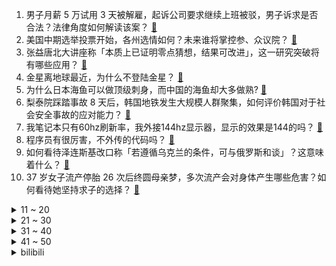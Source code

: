 1. 男子月薪 5 万试用 3 天被解雇，起诉公司要求继续上班被驳，男子诉求是否合法？法律角度如何解读该案？ [:link:](https://www.zhihu.com/question/565411555)
2. 美国中期选举投票开始，各州选情如何？未来谁将掌控参、众议院？ [:link:](https://www.zhihu.com/question/565422404)
3. 张益唐北大讲座称「本质上已证明零点猜想，结果可改进」，这一研究突破将有哪些应用？ [:link:](https://www.zhihu.com/question/565358170)
4. 金星离地球最近，为什么不登陆金星？ [:link:](https://www.zhihu.com/question/563693752)
5. 为什么日本海鱼可以做顶级刺身，而中国的海鱼却大多做熟? [:link:](https://www.zhihu.com/question/548875804)
6. 梨泰院踩踏事故 8 天后，韩国地铁发生大规模人群聚集，如何评价韩国对于社会安全事故的应对能力？ [:link:](https://www.zhihu.com/question/565414222)
7. 我笔记本只有60hz刷新率，我外接144hz显示器，显示的效果是144的吗？ [:link:](https://www.zhihu.com/question/519710730)
8. 程序员有很厉害，不外传的代码吗？ [:link:](https://www.zhihu.com/question/511262443)
9. 如何看待泽连斯基改口称「若遵循乌克兰的条件，可与俄罗斯和谈」？这意味着什么？ [:link:](https://www.zhihu.com/question/565544056)
10. 37 岁女子流产停胎 26 次后终圆母亲梦，多次流产会对身体产生哪些危害？如何看待她坚持求子的选择？ [:link:](https://www.zhihu.com/question/565352366)
<details>
<summary>11 ~ 20</summary>

11. 游戏《战神：诸神黄昏》已解锁，游戏体验如何，你会怎么评价这部作品？ [:link:](https://www.zhihu.com/question/565413586)
12. 和亲是屈辱的象征，怎么到了唐朝就变成“文化交流”？ [:link:](https://www.zhihu.com/question/423544634)
13. 比亚迪正式公布旗下高端汽车品牌，定名「仰望」，价格区间预计在 80 至 150 万元，其竞争力如何？ [:link:](https://www.zhihu.com/question/565431110)
14. 11 月 8 日广东新增本土感染病例「592+2611」例，目前当地疫情情况如何？ [:link:](https://www.zhihu.com/question/565549429)
15. 男童见警察就跑被民警追赶 1 公里，家长拿警察吓唬孩子会带来怎样的心理影响？「恐吓式育儿」有哪些危害？ [:link:](https://www.zhihu.com/question/565391461)
16. 本科跟的老师很厉害也很温柔，有留我读研的意思，但是学长劝退，要留吗？ [:link:](https://www.zhihu.com/question/556136790)
17. 如何看待游戏《战神: 诸神黄昏》IGN总部10分，Gamespot 9分，IGN韩国6分，M站94分？ [:link:](https://www.zhihu.com/question/564641621)
18. 如何看待经典国产单机游戏《赵云传重制版》公布，计划2023年4月上线Steam平台？ [:link:](https://www.zhihu.com/question/564615106)
19. 英语如果漏掉某个the，英国人可以听懂吗? [:link:](https://www.zhihu.com/question/558208318)
20. 4 岁孩子问我「我把零食分给其他小朋友，我吃的就少了，为什么要分享？」，我该怎样给孩子解释？ [:link:](https://www.zhihu.com/question/551997176)
</details>
<details>
<summary>21 ~ 30</summary>

21. 2022 胡润百富榜比去年减少 160 人，农夫山泉创始人钟睒睒再成中国首富，哪些信息值得关注？ [:link:](https://www.zhihu.com/question/565366893)
22. 2022 美国中期选举选什么？我们应该关心哪些变化？ [:link:](https://www.zhihu.com/question/565409743)
23. 南京大学对政府管理学院周某相关问题的举报成立专班调查核实，哪些信息值得关注？ [:link:](https://www.zhihu.com/question/565380050)
24. 除了克莱因蓝，还有哪些颜色很高级? [:link:](https://www.zhihu.com/question/497851000)
25. 自律决定人生的高度，如何培养自律? [:link:](https://www.zhihu.com/question/564267387)
26. 在明白什么道理后，你不再焦虑了？ [:link:](https://www.zhihu.com/question/511311505)
27. 如果一个永生的人被沉入海底会发生什么？ [:link:](https://www.zhihu.com/question/421828630)
28. 我国 10 月 CPI 同比上涨 2.1%， PPI 同比下降1.3%，如何解读？哪些信息值得关注？ [:link:](https://www.zhihu.com/question/565553757)
29. 为什么农历误差如此之大，能闰一个月？ [:link:](https://www.zhihu.com/question/514307216)
30. 假如安陵容长得和纯元一模一样，其他条件不变，故事会如何发展？ [:link:](https://www.zhihu.com/question/491462920)
</details>
<details>
<summary>31 ~ 40</summary>

31. 怎样成为一个高情商的人？ [:link:](https://www.zhihu.com/question/27493229)
32. 一个人强大到什么程度，才可以不在乎别人? [:link:](https://www.zhihu.com/question/513696236)
33. 用 A4 纸记录一个 G 的数据需要多少钱？ [:link:](https://www.zhihu.com/question/483838337)
34. 为了变漂亮，你坚持了哪些好习惯？ [:link:](https://www.zhihu.com/question/268216399)
35. 假如一个高水平程序员故意留了一个只有他自己知道的漏洞，那么这种行为违法吗？ [:link:](https://www.zhihu.com/question/531724027)
36. 你是明白了哪几个基本原理之后而厨艺大增的？ [:link:](https://www.zhihu.com/question/21696230)
37. 江南七怪教了郭靖10年，为何还不如洪七公教一个月？ [:link:](https://www.zhihu.com/question/538182545)
38. 微蒸烤一体机哪个牌子的好？ [:link:](https://www.zhihu.com/question/503766740)
39. 手机厂商集体大降价，上半年折叠屏手机出货量暴增近 70%，为何折叠屏手机会逆势增长？ [:link:](https://www.zhihu.com/question/565341169)
40. 申论怎样做到 80 分以上? [:link:](https://www.zhihu.com/question/319949752)
</details>
<details>
<summary>41 ~ 50</summary>

41. 结婚的意义到底是什么? [:link:](https://www.zhihu.com/question/306246343)
42. 公理和定理的区别是什么？ [:link:](https://www.zhihu.com/question/27563744)
43. 如何拥有旺盛精力？ [:link:](https://www.zhihu.com/question/21671881)
44. 乌鲁木齐辟谣「网传会展中心方舱有卖淫嫖娼」，有哪些信息值得关注？造谣者将承担哪些法律责任？ [:link:](https://www.zhihu.com/question/565369040)
45. 殉葬的陪葬人在墓里面能活多久？ [:link:](https://www.zhihu.com/question/356998646)
46. 大学生最好的状态是什么？ [:link:](https://www.zhihu.com/question/333711492)
47. 你干过最牛的一件事是什么？ [:link:](https://www.zhihu.com/question/19861477)
48. 中国航空工业董事长表态，称「航空工业坚决不能成为国足，要争取当国乒」，如何看待这一表态？ [:link:](https://www.zhihu.com/question/565229141)
49. 人可以后知后觉到什么程度？ [:link:](https://www.zhihu.com/question/36760554)
50. 有什么相见恨晚的英语听力练习方法？ [:link:](https://www.zhihu.com/question/22378218)
</details><details>
<summary>bilibili</summary>

1. 折叠屏iPhone全球首发！「科技美学」出品 iPhoneV 经费爆炸/怒肝300天 [:link:](//www.bilibili.com/video/BV1MG4y1f7iF)
2. 当代大学生在养一种很新的东西 [:link:](//www.bilibili.com/video/BV17D4y1t7eK)
3. 不好意思，打扰到你们了 [:link:](//www.bilibili.com/video/BV13d4y1w7uL)
4. 眼“色”游戏 （9） [:link:](//www.bilibili.com/video/BV1b14y1p7ju)
5. 探秘美国拳头公司，总部食堂！！S12比赛从这里发起？ [:link:](//www.bilibili.com/video/BV1se4y117Rd)
6. 这些生活小常识人人都应了解～ [:link:](//www.bilibili.com/video/BV15d4y1r7MT)
7. 【高燃】究竟什么样的结局，才配得上这一路的颠沛流离 [:link:](//www.bilibili.com/video/BV1ue411F7nu)
8. 今晚上这座城市又多了一个伤心的人 [:link:](//www.bilibili.com/video/BV17K411m7bs)
9. 氪金游戏策划的人生体验 [:link:](//www.bilibili.com/video/BV1dG411c7Ua)
10. 大石桥联盟回来了《黑桃A》 [:link:](//www.bilibili.com/video/BV1v8411h7ur)
<details>
<summary>11 ~ 20</summary>

11. “你们不要再这样吃面了，这样只会饿死我！”【5】 [:link:](//www.bilibili.com/video/BV1jd4y1r76f)
12. 美越要学习几种语言？被法语支配的恐惧 [:link:](//www.bilibili.com/video/BV1vv4y1U7Zf)
13. 我也不想上学，但我的老师是初音未来哎 [:link:](//www.bilibili.com/video/BV1pK411m7yN)
14. “后来才发现，猴哥的悟性可不是一般的高啊！” [:link:](//www.bilibili.com/video/BV1Z14y1V7YB)
15. 古国守卫者——《原神》遗迹系列怪物创作的幕后 [:link:](//www.bilibili.com/video/BV14P4y1U7DY)
16. 【S12全球总决赛】总决赛 11月6日 T1 vs DRX [:link:](//www.bilibili.com/video/BV12P411w7V4)
17. 妈妈陪我去相亲后，她终于能理解我了…… [:link:](//www.bilibili.com/video/BV1RR4y1f79M)
18. 【罗翔】“网课爆破”仅是无聊恶搞？细聊网络爆破中的法律问题 [:link:](//www.bilibili.com/video/BV14d4y1r7Fg)
19. 这XX也行啊！锐评辉夜大小姐完结骚操作！UP主看完高呼烂活！ [:link:](//www.bilibili.com/video/BV1GD4y1t7Sk)
20. 每天一遍摆烂再见❌4个方法快速进入学习状态 [:link:](//www.bilibili.com/video/BV17G4y187oM)
</details>
<details>
<summary>21 ~ 30</summary>

21. 假如室友关系像情侣.... [:link:](//www.bilibili.com/video/BV1Te4y117yc)
22. 等等..！打劫好像不是用这个的吧！？.. [:link:](//www.bilibili.com/video/BV14e411F7hy)
23. 雅俗共赏 [:link:](//www.bilibili.com/video/BV1zg411B7c5)
24. 【原神】草系玩法核心辅助，强度爆炸！0命纳西妲测评+教学攻略丨纳西妲使用体验报告 [:link:](//www.bilibili.com/video/BV1Pe4y1x7Du)
25. 我收服了MC里所有的生物！！ [:link:](//www.bilibili.com/video/BV1KP4y127Dd)
26. 史上最臭米粉...真香！ [:link:](//www.bilibili.com/video/BV1qG4y1t7bR)
27. 净化宿舍环境，从我做起 [:link:](//www.bilibili.com/video/BV1XR4y1f77C)
28. 秋天情侣氛围感自拍技巧 [:link:](//www.bilibili.com/video/BV1cP411A7ET)
29. 来东北黑龙江吃什么不踩坑！ [:link:](//www.bilibili.com/video/BV1ut4y1K7m1)
30. 【纯黑】《战神：诸神黄昏》战神难度无伤攻略解说 第一期 [:link:](//www.bilibili.com/video/BV1Qv4y1U7zC)
</details>
<details>
<summary>31 ~ 40</summary>

31. 干了一碗恒河水和干了一碗黄河长江水有啥区别？ [:link:](//www.bilibili.com/video/BV1vt4y1K793)
32. 背叛肉体的下场！这个游戏隐藏着令人窒息的「真相」 [:link:](//www.bilibili.com/video/BV1eg411B7rA)
33. dva换肤，但是真人版 [:link:](//www.bilibili.com/video/BV1hW4y177RD)
34. 在一起第九年，他向我求婚啦！ [:link:](//www.bilibili.com/video/BV1V84y1v74p)
35. 全程感受山东北部的普通农村婚礼 [:link:](//www.bilibili.com/video/BV1XG411c7Ux)
36. 蓝 色 女夭 女臣 [:link:](//www.bilibili.com/video/BV1sG4y187EZ)
37. 当老姑婆上司误会了你喜欢她！ [:link:](//www.bilibili.com/video/BV1rV4y137bo)
38. 对着教令院就是一顿老拳👊 [:link:](//www.bilibili.com/video/BV12g411B7uj)
39. 【STN快报6.5季12】我帮阿根廷发展经济，竟被遣返回国 [:link:](//www.bilibili.com/video/BV1Hg411B7t5)
40. 看几遍都觉得好笑哈哈哈 [:link:](//www.bilibili.com/video/BV1YV4y137Dz)
</details>
<details>
<summary>41 ~ 50</summary>

41. 叫了几个造型师来改造自己，结果成了氛围感帅哥，这算成功吗？？？ [:link:](//www.bilibili.com/video/BV1xV4y137Av)
42. 老爸老弟这认真的态度，我是真心佩服。 [:link:](//www.bilibili.com/video/BV1Y14y1V7Zg)
43. 一边搞开发，一边怼策划！原神这元素反应系统太逆天了！ [:link:](//www.bilibili.com/video/BV1pe411F7od)
44. 两亿老年人，困在厕所里 [:link:](//www.bilibili.com/video/BV1VD4y1t7Qu)
45. 流水冲击50亿！小草神凭什么感动世界，创造奇迹？（原神文化考据25） [:link:](//www.bilibili.com/video/BV1J8411h7ui)
46. 一个人的人品和他的才华是没有任何关系的 [:link:](//www.bilibili.com/video/BV1h8411h7m7)
47. 把相机绑在老鹰身上，沉浸式飞翔…太震撼了！ [:link:](//www.bilibili.com/video/BV1DG411c7c2)
48. 战辉榴莲姐 [:link:](//www.bilibili.com/video/BV1bd4y1w7BN)
49. 鸡你太美生命力为何如此长久？硬核分析鸡你太美的爆火之路【ikun理论强化课】 [:link:](//www.bilibili.com/video/BV1d8411h76u)
50. 深秋骑行川西，在塔公草原露营看日照金山，四海为家的生活你会向往吗 [:link:](//www.bilibili.com/video/BV1uD4y1t76o)
</details>
<details>
<summary>51 ~ 60</summary>

51. 【散兵】不会炒？烹饪秘诀诚心奉上！教你做出好吃的散兵！！！【原神】 [:link:](//www.bilibili.com/video/BV1wD4y1t7TN)
52. 街头吃完这个烤玉米，又要出个远门了。 [:link:](//www.bilibili.com/video/BV1584y1q7Q1)
53. [静改动] RC遥控潜艇制作历程 [:link:](//www.bilibili.com/video/BV1M84y1v71R)
54. 张镇辉台球正经教学【6个不太建议使用的技巧】16.0版本 [:link:](//www.bilibili.com/video/BV1Eg411B7Hj)
55. 它，九成九高中生的，心魔 [:link:](//www.bilibili.com/video/BV1ae411F7vo)
56. 这份《提瓦特砍树指南》请收好！ [:link:](//www.bilibili.com/video/BV1Te4y1x7pM)
57. 那天我才明白，原来手工，远远落后于时代 [:link:](//www.bilibili.com/video/BV15G4y1t7Bh)
58. 还记得这位黑销冠吗？来看看她给这三位新娘的婚纱服务，你们喜欢哪位新娘的梦中情纱？ [:link:](//www.bilibili.com/video/BV1cP4y127C7)
59. 这酸奶盖子上的英文很妙，中文翻译更妙！ [:link:](//www.bilibili.com/video/BV1Lt4y1K7JU)
60. 【原神】纳西妲读心五星角色：哟？整挺花 [:link:](//www.bilibili.com/video/BV1N84y1v7QF)
</details>
<details>
<summary>61 ~ 70</summary>

61. 你生而有翼，为何甘愿匍匐前行， 形如蝼蚁 [:link:](//www.bilibili.com/video/BV1384y1v7td)
62. 这一针，扎出了我童年的回忆 [:link:](//www.bilibili.com/video/BV1nD4y1t7Up)
63. 《佛系猫猫队》 [:link:](//www.bilibili.com/video/BV1cG411w7Cg)
64. 残疾兄弟用棕榈叶手编动物世界 [:link:](//www.bilibili.com/video/BV1W8411h7hL)
65. 磨损两年半的门没人修修吗？ [:link:](//www.bilibili.com/video/BV1WD4y1t7mV)
66. 当的是班长吗？不！是人情世故 [:link:](//www.bilibili.com/video/BV1ve411F797)
67. 【原神】看好了，这才是渡海的正确方式！ [:link:](//www.bilibili.com/video/BV1Ge4y1x77Z)
68. “风已经有冬天的味道了，那就好好和秋天告个别吧” [:link:](//www.bilibili.com/video/BV1e14y1V7NX)
69. cod19的画质有多惊艳？一块塑料都能熠熠生辉... [:link:](//www.bilibili.com/video/BV1nt4y1K7zB)
70. 冷空气来了，帅师傅又做起了他的羊肉！ [:link:](//www.bilibili.com/video/BV1LP4y127Mr)
</details>
<details>
<summary>71 ~ 80</summary>

71. 爬墙植物爬满一墙，为什么要花钱把它们清理掉呢？ [:link:](//www.bilibili.com/video/BV1Ye411F7KS)
72. 泰国路边摊-冰冰姐椰子 [:link:](//www.bilibili.com/video/BV1xe411F74M)
73. 【原神·尘歌壶】免费复制|幻想妖精的宫殿-一千零一夜 [:link:](//www.bilibili.com/video/BV1n84y1q774)
74. 还真成了！原神哥BeryL要求艾希冠军皮肤做成爱莉希雅，皮肤设计师：行 [:link:](//www.bilibili.com/video/BV1nW4y147mC)
75. 电梯卡：现在想起我来了？ [:link:](//www.bilibili.com/video/BV1sg41167a3)
76. 【SAO】今日正式公测开始 - SAO Utils 2 使用简介 [:link:](//www.bilibili.com/video/BV1iv4y1U7xA)
77. 猫德学院丢的面子，又给找回来了 [:link:](//www.bilibili.com/video/BV1uD4y1t72a)
78. 官宣! 王源工作室在B站正式营业啦 [:link:](//www.bilibili.com/video/BV1JP4y1U78T)
79. MAYDAY  Coldrain【加賀美ハヤト × Ike Eveland Cover】 [:link:](//www.bilibili.com/video/BV1B8411h7ec)
80. 茫茫宇宙为何遇不到外星文明，人类只是囚笼角落滋生的苔藓和蟑螂？！！《隐形时代》上 [:link:](//www.bilibili.com/video/BV1iD4y147A1)
</details>
<details>
<summary>81 ~ 90</summary>

81. 小草神，最快的渡海真君！【原神】 [:link:](//www.bilibili.com/video/BV1Te4y117tm)
82. 自制戒网瘾电脑 [:link:](//www.bilibili.com/video/BV1v24y1f7SK)
83. 孙小姐过生日 [:link:](//www.bilibili.com/video/BV1WV4y137M2)
84. 【原神】宵宫JK皮肤！你的烟花少女——「夏日花火·新」 [:link:](//www.bilibili.com/video/BV1We4y1179f)
85. 80后已婚无娃丨这是你想要的婚后生活吗 [:link:](//www.bilibili.com/video/BV1td4y1r7ns)
86. 【水果猎人】香蕉的“科技与狠活”？辟谣！ [:link:](//www.bilibili.com/video/BV13d4y1w7mM)
87. “白素贞，一个千年蛇妖，见她第一面我就知道。” [:link:](//www.bilibili.com/video/BV19W4y1x71S)
88. 放射线辐射，会让摄像头变模糊吗？ [:link:](//www.bilibili.com/video/BV1984y1e7Zj)
89. 13岁女画家，如何颠覆生物学对变态的认知？【透明的她 01】 [:link:](//www.bilibili.com/video/BV1pG4y187fD)
90. 嗨，有句话想说给你听 [:link:](//www.bilibili.com/video/BV1Wt4y1K7db)
</details>
<details>
<summary>91 ~ 100</summary>

91. 《 大 聪 明 》 [:link:](//www.bilibili.com/video/BV1Y24y1f7W8)
92. 【原神】看好了，小草神的全新玩法！ [:link:](//www.bilibili.com/video/BV1tt4y1K7d8)
93. 美妙的光线啊！ [:link:](//www.bilibili.com/video/BV1NK411m7dr)
94. 【404】广东城市探险(10)：潜入汕头废弃军舰，037型猎潜艇与062型护卫艇 [:link:](//www.bilibili.com/video/BV1He411F7zT)
95. 鹅了个鹅 [:link:](//www.bilibili.com/video/BV1SW4y1x76F)
96. 2022秋冬农具国际展宜宾分展 [:link:](//www.bilibili.com/video/BV1kD4y1471B)
97. 盘点那些满级动画！啪啪打脸，自信的GGBond！满级动画！ [:link:](//www.bilibili.com/video/BV15e4y117xq)
98. 【天才变态x直球辣妹】我就喜欢看你被挑逗时坐怀不乱的样子。 [:link:](//www.bilibili.com/video/BV1VP411A7vP)
99. 【原神】和 纳 西 妲 的 一 天！ [:link:](//www.bilibili.com/video/BV1QG411c71M)
100. 万圣节都什么👻 [:link:](//www.bilibili.com/video/BV1uD4y1t7k3)
</details></details>